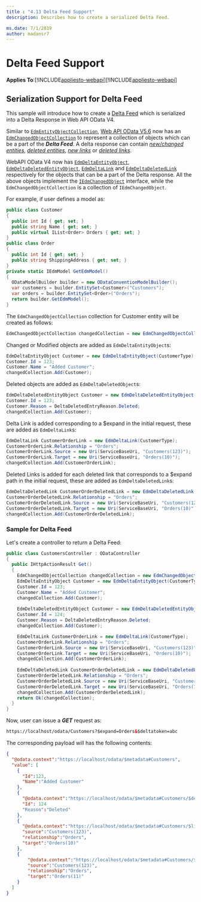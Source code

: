 ```yaml
---
title : "4.13 Delta Feed Support"
description: Describes how to create a serialized Delta Feed.

ms.date: 7/1/2019
author: madansr7
---
```

# Delta Feed Support
**Applies To**:[!INCLUDE[appliesto-webapi](../includes/appliesto-webapi-v7.md)][!INCLUDE[appliesto-webapi](../includes/appliesto-webapi-v6.md)]

## Serialization Support for Delta Feed

This sample will introduce how to create a [Delta Feed](https://docs.oasis-open.org/odata/odata-json-format/v4.0/errata02/os/odata-json-format-v4.0-errata02-os-complete.html#_Toc403940644) which is serialized into a Delta Response in Web API OData V4.

Similar to [`EdmEntityObjectCollection`](https://github.com/OData/WebApi/blob/master/OData/src/System.Web.OData/OData/EdmEntityCollectionObject.cs), [Web API OData V5.6](https://www.nuget.org/packages/Microsoft.AspNet.OData/5.6.0-beta1) now has an [`EdmChangedObjectCollection`](https://github.com/OData/WebApi/blob/master/OData/src/System.Web.OData/OData/EdmChangedObjectCollection.cs) to represent a collection of objects which can be a part of the ***Delta Feed***.
A delta response can contain <i>[new/changed entities](https://docs.oasis-open.org/odata/odata-json-format/v4.0/errata02/os/odata-json-format-v4.0-errata02-os-complete.html#_Toc403940645)</i>, <i>[deleted entities](https://docs.oasis-open.org/odata/odata-json-format/v4.0/errata02/os/odata-json-format-v4.0-errata02-os-complete.html#_Toc403940646)</i>, <i>[new links](https://docs.oasis-open.org/odata/odata-json-format/v4.0/errata02/os/odata-json-format-v4.0-errata02-os-complete.html#_Toc403940647)</i> or <i>[deleted links](https://docs.oasis-open.org/odata/odata-json-format/v4.0/errata02/os/odata-json-format-v4.0-errata02-os-complete.html#_Toc403940648)</i>.

WebAPI OData V4 now has [`EdmDeltaEntityObject`](https://github.com/OData/WebApi/blob/master/OData/src/System.Web.OData/OData/EdmDeltaEntityObject.cs), [`EdmDeltaDeletedEntityObject`](https://github.com/OData/WebApi/blob/master/OData/src/System.Web.OData/OData/EdmDeltaDeletedEntityObject.cs), [`EdmDeltaLink`](https://github.com/OData/WebApi/blob/master/OData/src/System.Web.OData/OData/EdmDeltaLink.cs) and [`EdmDeltaDeletedLink`](https://github.com/OData/WebApi/blob/master/OData/src/System.Web.OData/OData/EdmDeltaDeletedLink.cs) respectively for the objects that can be a part of the Delta response.
All the above objects implement the [`IEdmChangedObject`](https://github.com/OData/WebApi/blob/master/OData/src/System.Web.OData/OData/IEdmChangedObject.cs) interface, while the `EdmChangedObjectCollection` is a collection of `IEdmChangedObject`.

For example, if user defines a model as:

```C#
public class Customer
{
  public int Id { get; set; }
  public string Name { get; set; }
  public virtual IList<Order> Orders { get; set; }
}
public class Order
{
  public int Id { get; set; }
  public string ShippingAddress { get; set; }
}
private static IEdmModel GetEdmModel()
{
  ODataModelBuilder builder = new ODataConventionModelBuilder();
  var customers = builder.EntitySet<Customer>("Customers");
  var orders = builder.EntitySet<Order>("Orders");
  return builder.GetEdmModel();
}
```

The `EdmChangedObjectCollection` collection for Customer entity will be created as follows:
```C#
EdmChangedObjectCollection changedCollection = new EdmChangedObjectCollection(CustomerType); //IEdmEntityType of Customer
```

Changed or Modified objects are added as `EdmDeltaEntityObject`s:
```C#
EdmDeltaEntityObject Customer = new EdmDeltaEntityObject(CustomerType); 
Customer.Id = 123;
Customer.Name = "Added Customer";
changedCollection.Add(Customer);
```

Deleted objects are added as `EdmDeltaDeletedObject`s:
```C#
EdmDeltaDeletedEntityObject Customer = new EdmDeltaDeletedEntityObject(CustomerType);
Customer.Id = 123;
Customer.Reason = DeltaDeletedEntryReason.Deleted;
changedCollection.Add(Customer);
```

Delta Link is added corresponding to a $expand in the initial request, these are added as `EdmDeltaLink`s:
```C#
EdmDeltaLink CustomerOrderLink = new EdmDeltaLink(CustomerType);
CustomerOrderLink.Relationship = "Orders";
CustomerOrderLink.Source = new Uri(ServiceBaseUri, "Customers(123)");	
CustomerOrderLink.Target = new Uri(ServiceBaseUri, "Orders(10)");
changedCollection.Add(CustomerOrderLink);
```

Deleted Links is added for each deleted link that corresponds to a $expand path in the initial request, these are added as `EdmDeltaDeletedLink`s:
```C#
EdmDeltaDeletedLink CustomerOrderDeletedLink = new EdmDeltaDeletedLink(CustomerType);
CustomerOrderDeletedLink.Relationship = "Orders";
CustomerOrderDeletedLink.Source = new Uri(ServiceBaseUri, "Customers(123)");
CustomerOrderDeletedLink.Target = new Uri(ServiceBaseUri, "Orders(10)");
changedCollection.Add(CustomerOrderDeletedLink);
```

### Sample for Delta Feed
Let's create a controller to return a Delta Feed:
```C#
public class CustomersController : ODataController
{
  public IHttpActionResult Get()
  {
    EdmChangedObjectCollection changedCollection = new EdmChangedObjectCollection(CustomerType);
    EdmDeltaEntityObject Customer = new EdmDeltaEntityObject(CustomerType); 
    Customer.Id = 123;
    Customer.Name = "Added Customer";
    changedCollection.Add(Customer);
    
    EdmDeltaDeletedEntityObject Customer = new EdmDeltaDeletedEntityObject(CustomerType);
    Customer.Id = 124;
    Customer.Reason = DeltaDeletedEntryReason.Deleted;
    changedCollection.Add(Customer);

    EdmDeltaLink CustomerOrderLink = new EdmDeltaLink(CustomerType);
    CustomerOrderLink.Relationship = "Orders";
    CustomerOrderLink.Source = new Uri(ServiceBaseUri, "Customers(123)");
    CustomerOrderLink.Target = new Uri(ServiceBaseUri, "Orders(10)");
    changedCollection.Add(CustomerOrderLink);
    
    EdmDeltaDeletedLink CustomerOrderDeletedLink = new EdmDeltaDeletedLink(CustomerType);
    CustomerOrderDeletedLink.Relationship = "Orders";
    CustomerOrderDeletedLink.Source = new Uri(ServiceBaseUri, "Customers(123)");
    CustomerOrderDeletedLink.Target = new Uri(ServiceBaseUri, "Orders(11)");
    changedCollection.Add(CustomerOrderDeletedLink);
    return Ok(changedCollection);
  }
}
```

Now, user can issue a ***GET*** request as:

```html
https://localhost/odata/Customers?$expand=Orders&$deltatoken=abc
```

The corresponding payload will has the following contents:
```JSON
{
  "@odata.context":"https://localhost/odata/$metadata#Customers",
  "value": [
    {
      "Id":123,
      "Name":"Added Customer"
    },
    {
      "@odata.context":"https://localhost/odata/$metadata#Customers/$deletedEntity",
      "Id": 124
      "Reason":"Deleted"
    },
    {
      "@odata.context":"https://localhost/odata/$metadata#Customers/$link",
      "source":"Customers(123)",
      "relationship":"Orders",
      "target":"Orders(10)"
    },
    {
     	"@odata.context":"https://localhost/odata/$metadata#Customers/$deletedLink",
     	"source":"Customers(123)",
     	"relationship":"Orders",
     	"target":"Orders(11)"
    }
  ]
}
```
